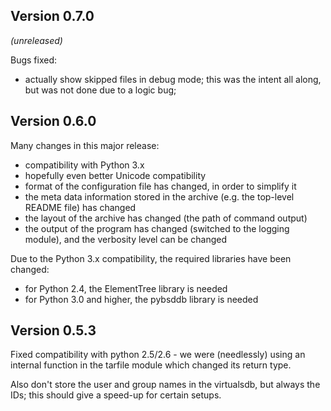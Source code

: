 Version 0.7.0
-------------

*(unreleased)*

Bugs fixed:

- actually show skipped files in debug mode; this was the intent all
  along, but was not done due to a logic bug;

Version 0.6.0
-------------

Many changes in this major release:

- compatibility with Python 3.x
- hopefully even better Unicode compatibility
- format of the configuration file has changed, in order to simplify it
- the meta data information stored in the archive (e.g. the top-level
  README file) has changed
- the layout of the archive has changed (the path of command output)
- the output of the program has changed (switched to the logging
  module), and the verbosity level can be changed

Due to the Python 3.x compatibility, the required libraries have been
changed:

- for Python 2.4, the ElementTree library is needed
- for Python 3.0 and higher, the pybsddb library is needed

Version 0.5.3
-------------

Fixed compatibility with python 2.5/2.6 - we were (needlessly) using an
internal function in the tarfile module which changed its return type.

Also don't store the user and group names in the virtualsdb, but always
the IDs; this should give a speed-up for certain setups.
